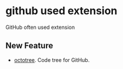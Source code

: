 # github used extension
GitHub often used extension

## New Feature
* [octotree](https://github.com/buunguyen/octotree). Code tree for GitHub.
